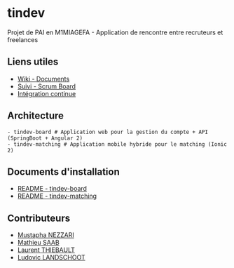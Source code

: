 # tindev
Projet de PAI en M1MIAGEFA - Application de rencontre entre recruteurs et freelances

## Liens utiles
* [Wiki - Documents](https://gitlab.com/squirtles/tindev/wikis/home)
* [Suivi - Scrum Board](https://gitlab.com/squirtles/tindev/boards)
* [Intégration continue](https://gitlab.com/squirtles/tindev/pipelines)

## Architecture
```
- tindev-board # Application web pour la gestion du compte + API (SpringBoot + Angular 2)
- tindev-matching # Application mobile hybride pour le matching (Ionic 2)
```

## Documents d'installation
* [README - tindev-board](https://gitlab.com/squirtles/tindev/blob/develop/tindev-api/README.md)
* [README - tindev-matching](https://gitlab.com/squirtles/tindev/blob/develop/tindev-matching/README.md)

## Contributeurs
* [Mustapha NEZZARI](http://github.com/MawsFr)
* [Mathieu SAAB](http://github.com/ExSoldat)
* [Laurent THIEBAULT](http://github.com/lauthieb)
* [Ludovic LANDSCHOOT](http://github.com/landschoot)